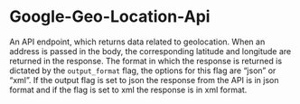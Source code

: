 # Google-Geo-Location-Api

An API endpoint, which returns data related to
geolocation.
When an address is passed in the body, the corresponding latitude and longitude are
returned in the response. The format in which the response is returned is dictated by the
`output_format` flag, the options for this flag are “json” or “xml”.
If the output flag is set to json the response from the API is in json format and if the flag
is set to xml the response is in xml format.
